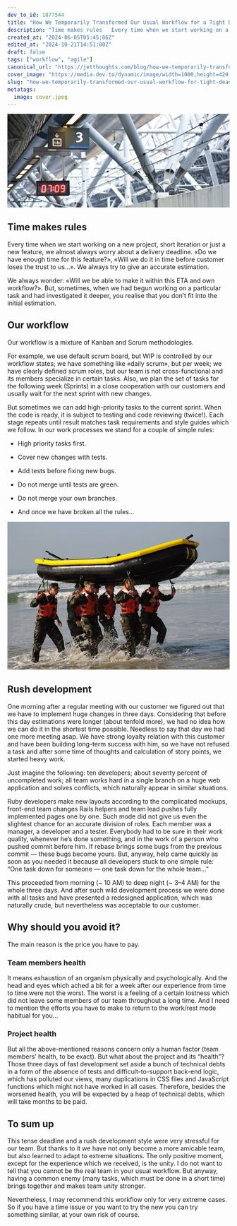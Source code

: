 ```yaml
---
dev_to_id: 1877544
title: "How We Temporarily Transformed Our Usual Workflow for a Tight Deadline"
description: "Time makes rules   Every time when we start working on a new project, short iteration or..."
created_at: "2024-06-05T05:45:06Z"
edited_at: "2024-10-21T14:51:00Z"
draft: false
tags: ["workflow", "agile"]
canonical_url: "https://jetthoughts.com/blog/how-we-temporarily-transformed-our-usual-workflow-for-tight-deadline-agile/"
cover_image: "https://media.dev.to/dynamic/image/width=1000,height=420,fit=cover,gravity=auto,format=auto/https%3A%2F%2Fraw.githubusercontent.com%2Fjetthoughts%2Fjetthoughts.github.io%2Fmaster%2Fstatic%2Fassets%2Fimg%2Fblog%2Fhow-we-temporarily-transformed-our-usual-workflow-for-tight-deadline-agile%2Ffile_0.jpeg"
slug: "how-we-temporarily-transformed-our-usual-workflow-for-tight-deadline-agile"
metatags:
  image: cover.jpeg
---
```


![Unsplash Photo: [榮達 陳](https://unsplash.com/@dareen0987)](file_0.jpeg)

## Time makes rules

Every time when we start working on a new project, short iteration or just a new feature, we almost always worry about a delivery deadline. «Do we have enough time for this feature?», «Will we do it in time before customer loses the trust to us…». We always try to give an accurate estimation.

We always wonder: «Will we be able to make it within this ETA and own workflow?». But, sometimes, when we had begun working on a particular task and had investigated it deeper, you realise that you don’t fit into the initial estimation.

## Our workflow

Our workflow is a mixture of Kanban and Scrum methodologies.

For example, we use default scrum board, but WIP is controlled by our workflow states; we have something like «daily scrum», but per week; we have clearly defined scrum roles, but our team is not cross-functional and its members specialize in certain tasks. Also, we plan the set of tasks for the following week (Sprints) in a close cooperation with our customers and usually wait for the next sprint with new changes.

But sometimes we can add high-priority tasks to the current sprint. When the code is ready, it is subject to testing and code reviewing (twice!). Each stage repeats until result matches task requirements and style guides which we follow. In our work processes we stand for a couple of simple rules:

* High priority tasks first.

* Cover new changes with tests.

* Add tests before fixing new bugs.

* Do not merge until tests are green.

* Do not merge your own branches.

* And once we have broken all the rules…

![](file_1.jpeg)

## Rush development

One morning after a regular meeting with our customer we figured out that we have to implement huge changes in three days. Considering that before this day estimations were longer (about tenfold more), we had no idea how we can do it in the shortest time possible. Needless to say that day we had one more meeting asap. We have strong loyalty relation with this customer and have been building long-term success with him, so we have not refused a task and after some time of thoughts and calculation of story points, we started heavy work.

Just imagine the following: ten developers; about seventy percent of uncompleted work; all team works hard in a single branch on a huge web application and solves conflicts, which naturally appear in similar situations.

Ruby developers make new layouts according to the complicated mockups, front-end team changes Rails helpers and team lead pushes fully implemented pages one by one. Such mode did not give us even the slightest chance for an accurate division of roles. Each member was a manager, a developer and a tester. Everybody had to be sure in their work quality, whenever he’s done something, and in the work of a person who pushed commit before him. If rebase brings some bugs from the previous commit — these bugs become yours. But, anyway, help came quickly as soon as you needed it because all developers stuck to one simple rule: “One task down for someone — one task down for the whole team…”

This proceeded from morning (~ 10 AM) to deep night (~ 3–4 AM) for the whole three days. And after such wild development process we were done with all tasks and have presented a redesigned application, which was naturally crude, but nevertheless was acceptable to our customer.

## Why should you avoid it?

The main reason is the price you have to pay.

### Team members health

It means exhaustion of an organism physically and psychologically. And the head and eyes which ached a bit for a week after our experience from time to time were not the worst. The worst is a feeling of a certain lostness which did not leave some members of our team throughout a long time. And I need to mention the efforts you have to make to return to the work/rest mode habitual for you…

### Project health

But all the above-mentioned reasons concern only a human factor (team members’ health, to be exact). But what about the project and its “health”? Those three days of fast development set aside a bunch of technical debts in a form of the absence of tests and difficult-to-support back-end logic, which has polluted our views, many duplications in CSS files and JavaScript functions which might not have worked in all cases. Therefore, besides the worsened health, you will be expected by a heap of technical debts, which will take months to be paid.

## To sum up

This tense deadline and a rush development style were very stressful for our team. But thanks to it we have not only become a more amicable team, but also learned to adapt to extreme situations. The only positive moment, except for the experience which we received, is the unity. I do not want to tell that you cannot be the real team in your usual workflow. But anyway, having a common enemy (many tasks, which must be done in a short time) brings together and makes team unity stronger.

Nevertheless, I may recommend this workflow only for very extreme cases. So if you have a time issue or you want to try the new you can try something similar, at your own risk of course.
